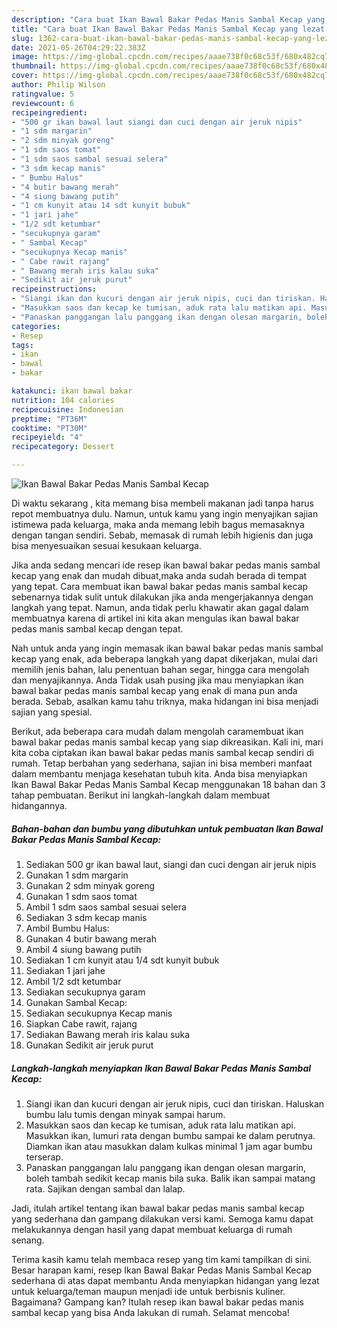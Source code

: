 ```yaml
---
description: "Cara buat Ikan Bawal Bakar Pedas Manis Sambal Kecap yang lezat dan Mudah Dibuat"
title: "Cara buat Ikan Bawal Bakar Pedas Manis Sambal Kecap yang lezat dan Mudah Dibuat"
slug: 1362-cara-buat-ikan-bawal-bakar-pedas-manis-sambal-kecap-yang-lezat-dan-mudah-dibuat
date: 2021-05-26T04:29:22.383Z
image: https://img-global.cpcdn.com/recipes/aaae738f0c68c53f/680x482cq70/ikan-bawal-bakar-pedas-manis-sambal-kecap-foto-resep-utama.jpg
thumbnail: https://img-global.cpcdn.com/recipes/aaae738f0c68c53f/680x482cq70/ikan-bawal-bakar-pedas-manis-sambal-kecap-foto-resep-utama.jpg
cover: https://img-global.cpcdn.com/recipes/aaae738f0c68c53f/680x482cq70/ikan-bawal-bakar-pedas-manis-sambal-kecap-foto-resep-utama.jpg
author: Philip Wilson
ratingvalue: 5
reviewcount: 6
recipeingredient:
- "500 gr ikan bawal laut siangi dan cuci dengan air jeruk nipis"
- "1 sdm margarin"
- "2 sdm minyak goreng"
- "1 sdm saos tomat"
- "1 sdm saos sambal sesuai selera"
- "3 sdm kecap manis"
- " Bumbu Halus"
- "4 butir bawang merah"
- "4 siung bawang putih"
- "1 cm kunyit atau 14 sdt kunyit bubuk"
- "1 jari jahe"
- "1/2 sdt ketumbar"
- "secukupnya garam"
- " Sambal Kecap"
- "secukupnya Kecap manis"
- " Cabe rawit rajang"
- " Bawang merah iris kalau suka"
- "Sedikit air jeruk purut"
recipeinstructions:
- "Siangi ikan dan kucuri dengan air jeruk nipis, cuci dan tiriskan. Haluskan bumbu lalu tumis dengan minyak sampai harum."
- "Masukkan saos dan kecap ke tumisan, aduk rata lalu matikan api. Masukkan ikan, lumuri rata dengan bumbu sampai ke dalam perutnya. Diamkan ikan atau masukkan dalam kulkas minimal 1 jam agar bumbu terserap."
- "Panaskan panggangan lalu panggang ikan dengan olesan margarin, boleh tambah sedikit kecap manis bila suka. Balik ikan sampai matang rata. Sajikan dengan sambal dan lalap."
categories:
- Resep
tags:
- ikan
- bawal
- bakar

katakunci: ikan bawal bakar 
nutrition: 104 calories
recipecuisine: Indonesian
preptime: "PT36M"
cooktime: "PT30M"
recipeyield: "4"
recipecategory: Dessert

---
```



![Ikan Bawal Bakar Pedas Manis Sambal Kecap](https://img-global.cpcdn.com/recipes/aaae738f0c68c53f/680x482cq70/ikan-bawal-bakar-pedas-manis-sambal-kecap-foto-resep-utama.jpg)

Di waktu  sekarang , kita memang bisa membeli makanan jadi tanpa harus repot membuatnya dulu. Namun, untuk kamu yang ingin menyajikan sajian istimewa pada keluarga, maka anda memang lebih bagus memasaknya dengan tangan sendiri. Sebab, memasak di rumah lebih higienis dan juga bisa menyesuaikan sesuai kesukaan keluarga.

Jika anda sedang mencari ide resep ikan bawal bakar pedas manis sambal kecap yang enak dan mudah dibuat,maka anda sudah berada di tempat yang tepat. Cara membuat ikan bawal bakar pedas manis sambal kecap  sebenarnya tidak sulit untuk dilakukan jika anda mengerjakannya dengan langkah yang tepat. Namun, anda tidak perlu khawatir akan gagal dalam membuatnya 
karena di artikel ini kita akan mengulas ikan bawal bakar pedas manis sambal kecap dengan tepat.  



Nah untuk anda yang ingin memasak ikan bawal bakar pedas manis sambal kecap yang enak, ada beberapa langkah yang dapat dikerjakan, mulai dari memilih jenis bahan, lalu penentuan bahan segar, hingga cara mengolah dan menyajikannya. Anda Tidak usah pusing jika mau menyiapkan ikan bawal bakar pedas manis sambal kecap yang enak di mana pun anda berada. Sebab, asalkan kamu  tahu triknya, maka hidangan ini bisa menjadi sajian yang spesial.

Berikut, ada beberapa cara mudah dalam mengolah caramembuat ikan bawal bakar pedas manis sambal kecap yang siap dikreasikan. Kali ini, mari kita coba ciptakan ikan bawal bakar pedas manis sambal kecap sendiri di rumah. Tetap berbahan yang sederhana, sajian ini bisa memberi manfaat dalam membantu menjaga kesehatan tubuh kita. Anda bisa menyiapkan Ikan Bawal Bakar Pedas Manis Sambal Kecap menggunakan 18 bahan dan 3 tahap pembuatan. Berikut ini langkah-langkah dalam membuat hidangannya.

<!--inarticleads1-->

##### Bahan-bahan dan bumbu yang dibutuhkan untuk pembuatan Ikan Bawal Bakar Pedas Manis Sambal Kecap:

1. Sediakan 500 gr ikan bawal laut, siangi dan cuci dengan air jeruk nipis
1. Gunakan 1 sdm margarin
1. Gunakan 2 sdm minyak goreng
1. Gunakan 1 sdm saos tomat
1. Ambil 1 sdm saos sambal sesuai selera
1. Sediakan 3 sdm kecap manis
1. Ambil  Bumbu Halus:
1. Gunakan 4 butir bawang merah
1. Ambil 4 siung bawang putih
1. Sediakan 1 cm kunyit atau 1/4 sdt kunyit bubuk
1. Sediakan 1 jari jahe
1. Ambil 1/2 sdt ketumbar
1. Sediakan secukupnya garam
1. Gunakan  Sambal Kecap:
1. Sediakan secukupnya Kecap manis
1. Siapkan  Cabe rawit, rajang
1. Sediakan  Bawang merah iris kalau suka
1. Gunakan Sedikit air jeruk purut




<!--inarticleads2-->

##### Langkah-langkah menyiapkan Ikan Bawal Bakar Pedas Manis Sambal Kecap:

1. Siangi ikan dan kucuri dengan air jeruk nipis, cuci dan tiriskan. Haluskan bumbu lalu tumis dengan minyak sampai harum.
1. Masukkan saos dan kecap ke tumisan, aduk rata lalu matikan api. Masukkan ikan, lumuri rata dengan bumbu sampai ke dalam perutnya. Diamkan ikan atau masukkan dalam kulkas minimal 1 jam agar bumbu terserap.
1. Panaskan panggangan lalu panggang ikan dengan olesan margarin, boleh tambah sedikit kecap manis bila suka. Balik ikan sampai matang rata. Sajikan dengan sambal dan lalap.




Jadi, itulah artikel tentang  ikan bawal bakar pedas manis sambal kecap  yang sederhana dan gampang dilakukan versi kami. Semoga kamu dapat melakukannya dengan hasil yang dapat membuat keluarga di rumah senang. 

Terima kasih kamu telah membaca resep yang tim kami tampilkan di sini. Besar harapan kami, resep  Ikan Bawal Bakar Pedas Manis Sambal Kecap sederhana di atas dapat membantu Anda menyiapkan hidangan yang lezat untuk keluarga/teman maupun menjadi ide untuk berbisnis kuliner. Bagaimana? Gampang kan? Itulah resep ikan bawal bakar pedas manis sambal kecap yang bisa Anda lakukan di rumah. Selamat mencoba!

